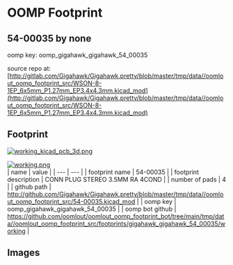 # OOMP Footprint  
## 54-00035  by none  
  
oomp key: oomp_gigahawk_gigahawk_54_00035  
  
source repo at: [http://gitlab.com/Gigahawk/Gigahawk.pretty/blob/master/tmp/data//oomlout_oomp_footprint_src/WSON-8-1EP_6x5mm_P1.27mm_EP3.4x4.3mm.kicad_mod](http://gitlab.com/Gigahawk/Gigahawk.pretty/blob/master/tmp/data//oomlout_oomp_footprint_src/WSON-8-1EP_6x5mm_P1.27mm_EP3.4x4.3mm.kicad_mod)  
## Footprint  
  
[![working_kicad_pcb_3d.png](working_kicad_pcb_3d_600.png)](working_kicad_pcb_3d.png)  
  
[![working.png](working_600.png)](working.png)  
| name | value | 
| --- | --- | 
| footprint name | 54-00035 | 
| footprint description | CONN PLUG STEREO 3.5MM RA 4COND | 
| number of pads | 4 | 
| github path | http://github.com/Gigahawk/Gigahawk.pretty/blob/master/tmp/data//oomlout_oomp_footprint_src/54-00035.kicad_mod | 
| oomp key | oomp_gigahawk_gigahawk_54_00035 | 
| oomp bot github | https://github.com/oomlout/oomlout_oomp_footprint_bot/tree/main/tmp/data//oomlout_oomp_footprint_src/footprints/gigahawk_gigahawk_54_00035/working | 
## Images  
